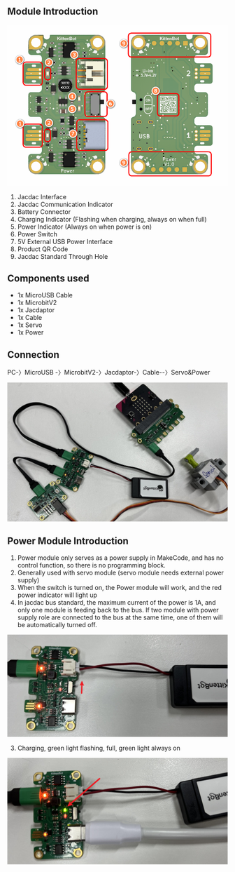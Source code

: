 ## Module Introduction

![image.png](1689244177802-66d6178c-35b5-427c-9b17-19a3cb9168f1.png)

1. Jacdac Interface
2. Jacdac Communication Indicator
3. Battery Connector
4. Charging Indicator (Flashing when charging, always on when full)
5. Power Indicator (Always on when power is on)
6. Power Switch
7. 5V External USB Power Interface
8. Product QR Code
9. Jacdac Standard Through Hole

## Components used

- 1x MicroUSB Cable
- 1x MicrobitV2
- 1x Jacdaptor
- 1x Cable
- 1x Servo
- 1x Power

## Connection

PC-〉MicroUSB -〉MicrobitV2-〉Jacdaptor-〉Cable--〉Servo&Power

![image.png](1689237710160-dbc602b8-655f-4f4c-99e7-d0e63f59301c.png)

## Power Module Introduction

1. Power module only serves as a power supply in MakeCode, and has no control function, so there is no programming block.
2. Generally used with servo module (servo module needs external power supply)
3. When the switch is turned on, the Power module will work, and the red power indicator will light up
4. In jacdac bus standard, the maximum current of the power is 1A, and only one module is feeding back to the bus. If two module with power supply role are connected to the bus at the same time, one of them will be automatically turned off.

![image.png](1689245182988-0625b7be-bd0b-42e0-a23b-1992c95b401f.png)

3. Charging, green light flashing, full, green light always on

![image.png](1689245423196-e38f4e02-4edf-4be2-8a28-48849ad43e70.png)

